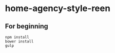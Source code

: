 home-agency-style-reen
======================

## For beginning ##
```
npm install
bower install
gulp
```

